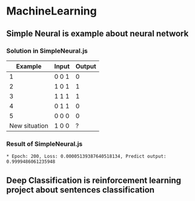 # MachineLearning

## Simple Neural is example about neural network
### Solution in SimpleNeural.js
|Example|Input|Output|
|-------|-----|------|
|1| 0 0 1 | 0 |
|2| 1 0 1 | 1 |
|3| 1 1 1 | 1 |
|4| 0 1 1 | 0 |
|5| 0 0 0 | 0 |
|New situation| 1 0 0 | ? |
### Result of SimpleNeural.js
` * Epoch: 200, Loss: 0.00005139387640518134, Predict output: 0.9999486061235948 `

## Deep Classification is reinforcement learning project about sentences classification
